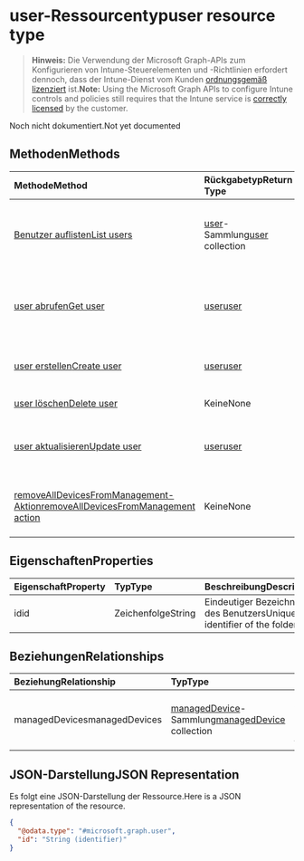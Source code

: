 # <a name="user-resource-type"></a><span data-ttu-id="32154-101">user-Ressourcentyp</span><span class="sxs-lookup"><span data-stu-id="32154-101">user resource type</span></span>

> <span data-ttu-id="32154-102">**Hinweis:** Die Verwendung der Microsoft Graph-APIs zum Konfigurieren von Intune-Steuerelementen und -Richtlinien erfordert dennoch, dass der Intune-Dienst vom Kunden [ordnungsgemäß lizenziert](https://go.microsoft.com/fwlink/?linkid=839381) ist.</span><span class="sxs-lookup"><span data-stu-id="32154-102">**Note:** Using the Microsoft Graph APIs to configure Intune controls and policies still requires that the Intune service is [correctly licensed](https://go.microsoft.com/fwlink/?linkid=839381) by the customer.</span></span>

<span data-ttu-id="32154-103">Noch nicht dokumentiert.</span><span class="sxs-lookup"><span data-stu-id="32154-103">Not yet documented</span></span>
## <a name="methods"></a><span data-ttu-id="32154-104">Methoden</span><span class="sxs-lookup"><span data-stu-id="32154-104">Methods</span></span>
|<span data-ttu-id="32154-105">Methode</span><span class="sxs-lookup"><span data-stu-id="32154-105">Method</span></span>|<span data-ttu-id="32154-106">Rückgabetyp</span><span class="sxs-lookup"><span data-stu-id="32154-106">Return Type</span></span>|<span data-ttu-id="32154-107">Beschreibung</span><span class="sxs-lookup"><span data-stu-id="32154-107">Description</span></span>|
|:---|:---|:---|
|[<span data-ttu-id="32154-108">Benutzer auflisten</span><span class="sxs-lookup"><span data-stu-id="32154-108">List users</span></span>](../api/intune_devices_user_list.md)|<span data-ttu-id="32154-109">[user](../resources/intune_devices_user.md)-Sammlung</span><span class="sxs-lookup"><span data-stu-id="32154-109">[user](../resources/intune_devices_user.md) collection</span></span>|<span data-ttu-id="32154-110">Auflisten von Eigenschaften und Beziehungen der [user](../resources/intune_devices_user.md)-Objekte.</span><span class="sxs-lookup"><span data-stu-id="32154-110">List properties and relationships of the [user](../resources/intune_devices_user.md) objects.</span></span>|
|[<span data-ttu-id="32154-111">user abrufen</span><span class="sxs-lookup"><span data-stu-id="32154-111">Get user</span></span>](../api/intune_devices_user_get.md)|[<span data-ttu-id="32154-112">user</span><span class="sxs-lookup"><span data-stu-id="32154-112">user</span></span>](../resources/intune_devices_user.md)|<span data-ttu-id="32154-113">Lesen von Eigenschaften und Beziehungen des [user](../resources/intune_devices_user.md)-Objekts.</span><span class="sxs-lookup"><span data-stu-id="32154-113">Read properties and relationships of [plannerTaskDetails](../resources/intune_devices_user.md) object.</span></span>|
|[<span data-ttu-id="32154-114">user erstellen</span><span class="sxs-lookup"><span data-stu-id="32154-114">Create user</span></span>](../api/intune_devices_user_create.md)|[<span data-ttu-id="32154-115">user</span><span class="sxs-lookup"><span data-stu-id="32154-115">user</span></span>](../resources/intune_devices_user.md)|<span data-ttu-id="32154-116">Dient zum Erstellen eines neuen [user](../resources/intune_devices_user.md)-Objekts.</span><span class="sxs-lookup"><span data-stu-id="32154-116">Create a new user object.</span></span>|
|[<span data-ttu-id="32154-117">user löschen</span><span class="sxs-lookup"><span data-stu-id="32154-117">Delete user</span></span>](../api/intune_devices_user_delete.md)|<span data-ttu-id="32154-118">Keine</span><span class="sxs-lookup"><span data-stu-id="32154-118">None</span></span>|<span data-ttu-id="32154-119">Löscht einen [user](../resources/intune_devices_user.md).</span><span class="sxs-lookup"><span data-stu-id="32154-119">Deletes a [user](../resources/intune_devices_user.md).</span></span>|
|[<span data-ttu-id="32154-120">user aktualisieren</span><span class="sxs-lookup"><span data-stu-id="32154-120">Update user</span></span>](../api/intune_devices_user_update.md)|[<span data-ttu-id="32154-121">user</span><span class="sxs-lookup"><span data-stu-id="32154-121">user</span></span>](../resources/intune_devices_user.md)|<span data-ttu-id="32154-122">Aktualisieren der Eigenschaften eines [user](../resources/intune_devices_user.md)-Objekts.</span><span class="sxs-lookup"><span data-stu-id="32154-122">Update the properties of a user object.</span></span>|
|[<span data-ttu-id="32154-123">removeAllDevicesFromManagement-Aktion</span><span class="sxs-lookup"><span data-stu-id="32154-123">removeAllDevicesFromManagement action</span></span>](../api/intune_devices_user_removealldevicesfrommanagement.md)|<span data-ttu-id="32154-124">Keine</span><span class="sxs-lookup"><span data-stu-id="32154-124">None</span></span>|<span data-ttu-id="32154-125">Die Verwaltung aller Geräte für diesen Benutzer einstellen.</span><span class="sxs-lookup"><span data-stu-id="32154-125">Retire all devices from management for this user</span></span>|

## <a name="properties"></a><span data-ttu-id="32154-126">Eigenschaften</span><span class="sxs-lookup"><span data-stu-id="32154-126">Properties</span></span>
|<span data-ttu-id="32154-127">Eigenschaft</span><span class="sxs-lookup"><span data-stu-id="32154-127">Property</span></span>|<span data-ttu-id="32154-128">Typ</span><span class="sxs-lookup"><span data-stu-id="32154-128">Type</span></span>|<span data-ttu-id="32154-129">Beschreibung</span><span class="sxs-lookup"><span data-stu-id="32154-129">Description</span></span>|
|:---|:---|:---|
|<span data-ttu-id="32154-130">id</span><span class="sxs-lookup"><span data-stu-id="32154-130">id</span></span>|<span data-ttu-id="32154-131">Zeichenfolge</span><span class="sxs-lookup"><span data-stu-id="32154-131">String</span></span>|<span data-ttu-id="32154-132">Eindeutiger Bezeichner des Benutzers</span><span class="sxs-lookup"><span data-stu-id="32154-132">Unique identifier of the folder.</span></span>|

## <a name="relationships"></a><span data-ttu-id="32154-133">Beziehungen</span><span class="sxs-lookup"><span data-stu-id="32154-133">Relationships</span></span>
|<span data-ttu-id="32154-134">Beziehung</span><span class="sxs-lookup"><span data-stu-id="32154-134">Relationship</span></span>|<span data-ttu-id="32154-135">Typ</span><span class="sxs-lookup"><span data-stu-id="32154-135">Type</span></span>|<span data-ttu-id="32154-136">Beschreibung</span><span class="sxs-lookup"><span data-stu-id="32154-136">Description</span></span>|
|:---|:---|:---|
|<span data-ttu-id="32154-137">managedDevices</span><span class="sxs-lookup"><span data-stu-id="32154-137">managedDevices</span></span>|<span data-ttu-id="32154-138">[managedDevice](../resources/intune_devices_manageddevice.md)-Sammlung</span><span class="sxs-lookup"><span data-stu-id="32154-138">[managedDevice](../resources/intune_devices_manageddevice.md) collection</span></span>|<span data-ttu-id="32154-139">Die mit dem Benutzer verknüpften verwalteten Geräte.</span><span class="sxs-lookup"><span data-stu-id="32154-139">The managed devices associated with the user.</span></span>|

## <a name="json-representation"></a><span data-ttu-id="32154-140">JSON-Darstellung</span><span class="sxs-lookup"><span data-stu-id="32154-140">JSON Representation</span></span>
<span data-ttu-id="32154-141">Es folgt eine JSON-Darstellung der Ressource.</span><span class="sxs-lookup"><span data-stu-id="32154-141">Here is a JSON representation of the resource.</span></span>
<!-- {
  "blockType": "resource",
  "keyProperty": "id",
  "@odata.type": "microsoft.graph.user"
}
-->
``` json
{
  "@odata.type": "#microsoft.graph.user",
  "id": "String (identifier)"
}
```



